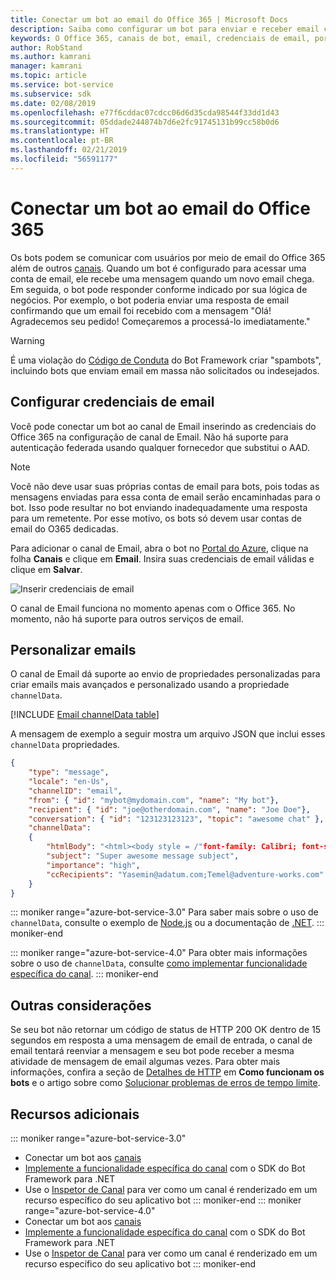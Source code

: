 ```yaml
---
title: Conectar um bot ao email do Office 365 | Microsoft Docs
description: Saiba como configurar um bot para enviar e receber email com o Office 365.
keywords: O Office 365, canais de bot, email, credenciais de email, portal do azure, email personalizado
author: RobStand
ms.author: kamrani
manager: kamrani
ms.topic: article
ms.service: bot-service
ms.subservice: sdk
ms.date: 02/08/2019
ms.openlocfilehash: e77f6cddac07cdcc06d6d35cda98544f33dd1d43
ms.sourcegitcommit: 05ddade244874b7d6e2fc91745131b99cc58b0d6
ms.translationtype: HT
ms.contentlocale: pt-BR
ms.lasthandoff: 02/21/2019
ms.locfileid: "56591177"
---
```

# <a name="connect-a-bot-to-office-365-email"></a>Conectar um bot ao email do Office 365

Os bots podem se comunicar com usuários por meio de email do Office 365 além de outros [canais](~/bot-service-manage-channels.md). Quando um bot é configurado para acessar uma conta de email, ele recebe uma mensagem quando um novo email chega. Em seguida, o bot pode responder conforme indicado por sua lógica de negócios. Por exemplo, o bot poderia enviar uma resposta de email confirmando que um email foi recebido com a mensagem "Olá! Agradecemos seu pedido! Começaremos a processá-lo imediatamente."

> [!WARNING]
> É uma violação do [Código de Conduta](https://www.botframework.com/Content/Microsoft-Bot-Framework-Preview-Online-Services-Agreement.htm) do Bot Framework criar "spambots", incluindo bots que enviam email em massa não solicitados ou indesejados.

## <a name="configure-email-credentials"></a>Configurar credenciais de email

Você pode conectar um bot ao canal de Email inserindo as credenciais do Office 365 na configuração de canal de Email.
Não há suporte para autenticação federada usando qualquer fornecedor que substitui o AAD.

> [!NOTE]
> Você não deve usar suas próprias contas de email para bots, pois todas as mensagens enviadas para essa conta de email serão encaminhadas para o bot. Isso pode resultar no bot enviando inadequadamente uma resposta para um remetente. Por esse motivo, os bots só devem usar contas de email do O365 dedicadas.

Para adicionar o canal de Email, abra o bot no [Portal do Azure](https://portal.azure.com/), clique na folha **Canais** e clique em **Email**. Insira suas credenciais de email válidas e clique em **Salvar**.

![Inserir credenciais de email](~/media/bot-service-channel-connect-email/bot-service-channel-connect-email-credentials.png)

O canal de Email funciona no momento apenas com o Office 365. No momento, não há suporte para outros serviços de email.

## <a name="customize-emails"></a>Personalizar emails

O canal de Email dá suporte ao envio de propriedades personalizadas para criar emails mais avançados e personalizado usando a propriedade `channelData`.

[!INCLUDE [Email channelData table](~/includes/snippet-channelData-email.md)]

A mensagem de exemplo a seguir mostra um arquivo JSON que inclui esses `channelData` propriedades.

```json
{
    "type": "message",
    "locale": "en-Us",
    "channelID": "email",
    "from": { "id": "mybot@mydomain.com", "name": "My bot"},
    "recipient": { "id": "joe@otherdomain.com", "name": "Joe Doe"},
    "conversation": { "id": "123123123123", "topic": "awesome chat" },
    "channelData":
    {
        "htmlBody": "<html><body style = /"font-family: Calibri; font-size: 11pt;/" >This is more than awesome.</body></html>",
        "subject": "Super awesome message subject",
        "importance": "high",
        "ccRecipients": "Yasemin@adatum.com;Temel@adventure-works.com"
    }
}
```

::: moniker range="azure-bot-service-3.0"
Para saber mais sobre o uso de `channelData`, consulte o exemplo de [Node.js](https://github.com/Microsoft/BotBuilder-Samples/tree/master/Node/core-ChannelData) ou a documentação de [.NET](~/dotnet/bot-builder-dotnet-channeldata.md).
::: moniker-end

::: moniker range="azure-bot-service-4.0"
Para obter mais informações sobre o uso de `channelData`, consulte [como implementar funcionalidade específica do canal](~/v4sdk/bot-builder-channeldata.md).
::: moniker-end

## <a name="other-considerations"></a>Outras considerações

Se seu bot não retornar um código de status de HTTP 200 OK dentro de 15 segundos em resposta a uma mensagem de email de entrada, o canal de email tentará reenviar a mensagem e seu bot pode receber a mesma atividade de mensagem de email algumas vezes. Para obter mais informações, confira a seção de [Detalhes de HTTP](v4sdk/bot-builder-basics.md#http-details) em **Como funcionam os bots** e o artigo sobre como [Solucionar problemas de erros de tempo limite](https://github.com/daveta/analytics/blob/master/troubleshooting_timeout.md).

## <a name="additional-resources"></a>Recursos adicionais

<!-- Put whole list in monikers, even though it's just the second item that needs to be different. -->
::: moniker range="azure-bot-service-3.0"
* Conectar um bot aos [canais](~/bot-service-manage-channels.md)
* [Implemente a funcionalidade específica do canal](dotnet/bot-builder-dotnet-channeldata.md) com o SDK do Bot Framework para .NET
* Use o [Inspetor de Canal](bot-service-channel-inspector.md) para ver como um canal é renderizado em um recurso específico do seu aplicativo bot
::: moniker-end
::: moniker range="azure-bot-service-4.0"
* Conectar um bot aos [canais](~/bot-service-manage-channels.md)
* [Implemente a funcionalidade específica do canal](~/v4sdk/bot-builder-channeldata.md) com o SDK do Bot Framework para .NET
* Use o [Inspetor de Canal](bot-service-channel-inspector.md) para ver como um canal é renderizado em um recurso específico do seu aplicativo bot
::: moniker-end
